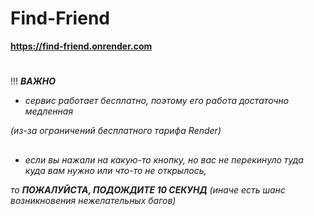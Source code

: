 # **Find-Friend**
**https://find-friend.onrender.com**
#
#
!!! ***ВАЖНО***
- *сервис работает бесплатно,*
*поэтому его работа достаточно медленная*

*(из-за ограничений бесплатного тарифа Render)*
##
- *если вы нажали на какую-то кнопку,*
*но вас не перекинуло туда куда вам нужно*
*или что-то не открылось,*

*то* ***ПОЖАЛУЙСТА, ПОДОЖДИТЕ 10 СЕКУНД***
*(иначе есть шанс возникновения нежелательных багов)*
